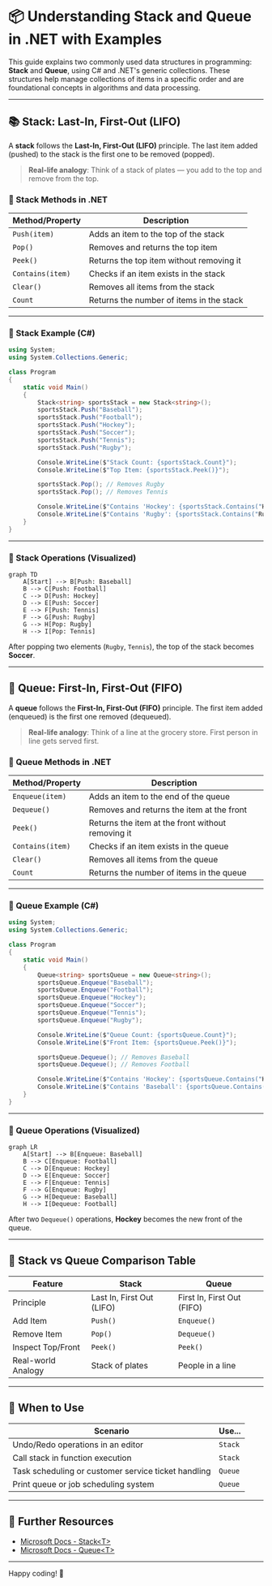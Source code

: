 # 📦 Understanding Stack and Queue in .NET with Examples

This guide explains two commonly used data structures in programming: **Stack** and **Queue**, using C# and .NET's generic collections. These structures help manage collections of items in a specific order and are foundational concepts in algorithms and data processing.

---

## 📚 Stack: Last-In, First-Out (LIFO)

A **stack** follows the **Last-In, First-Out (LIFO)** principle. The last item added (pushed) to the stack is the first one to be removed (popped).

> **Real-life analogy**: Think of a stack of plates — you add to the top and remove from the top.

### 🧰 Stack Methods in .NET

| Method/Property   | Description                                        |
|-------------------|----------------------------------------------------|
| `Push(item)`      | Adds an item to the top of the stack               |
| `Pop()`           | Removes and returns the top item                   |
| `Peek()`          | Returns the top item without removing it           |
| `Contains(item)`  | Checks if an item exists in the stack              |
| `Clear()`         | Removes all items from the stack                   |
| `Count`           | Returns the number of items in the stack           |

---

### 🔎 Stack Example (C#)

```csharp
using System;
using System.Collections.Generic;

class Program
{
    static void Main()
    {
        Stack<string> sportsStack = new Stack<string>();
        sportsStack.Push("Baseball");
        sportsStack.Push("Football");
        sportsStack.Push("Hockey");
        sportsStack.Push("Soccer");
        sportsStack.Push("Tennis");
        sportsStack.Push("Rugby");

        Console.WriteLine($"Stack Count: {sportsStack.Count}");           // 6
        Console.WriteLine($"Top Item: {sportsStack.Peek()}");            // Rugby

        sportsStack.Pop(); // Removes Rugby
        sportsStack.Pop(); // Removes Tennis

        Console.WriteLine($"Contains 'Hockey': {sportsStack.Contains("Hockey")}"); // True
        Console.WriteLine($"Contains 'Rugby': {sportsStack.Contains("Rugby")}");   // False
    }
}
```

---

### 🔁 Stack Operations (Visualized)

```mermaid
graph TD
    A[Start] --> B[Push: Baseball]
    B --> C[Push: Football]
    C --> D[Push: Hockey]
    D --> E[Push: Soccer]
    E --> F[Push: Tennis]
    F --> G[Push: Rugby]
    G --> H[Pop: Rugby]
    H --> I[Pop: Tennis]
```

After popping two elements (`Rugby`, `Tennis`), the top of the stack becomes **Soccer**.

---

## 🚌 Queue: First-In, First-Out (FIFO)

A **queue** follows the **First-In, First-Out (FIFO)** principle. The first item added (enqueued) is the first one removed (dequeued).

> **Real-life analogy**: Think of a line at the grocery store. First person in line gets served first.

### 🧰 Queue Methods in .NET

| Method/Property     | Description                                          |
|---------------------|------------------------------------------------------|
| `Enqueue(item)`     | Adds an item to the end of the queue                |
| `Dequeue()`         | Removes and returns the item at the front           |
| `Peek()`            | Returns the item at the front without removing it   |
| `Contains(item)`    | Checks if an item exists in the queue               |
| `Clear()`           | Removes all items from the queue                    |
| `Count`             | Returns the number of items in the queue            |

---

### 🔎 Queue Example (C#)

```csharp
using System;
using System.Collections.Generic;

class Program
{
    static void Main()
    {
        Queue<string> sportsQueue = new Queue<string>();
        sportsQueue.Enqueue("Baseball");
        sportsQueue.Enqueue("Football");
        sportsQueue.Enqueue("Hockey");
        sportsQueue.Enqueue("Soccer");
        sportsQueue.Enqueue("Tennis");
        sportsQueue.Enqueue("Rugby");

        Console.WriteLine($"Queue Count: {sportsQueue.Count}");         // 6
        Console.WriteLine($"Front Item: {sportsQueue.Peek()}");         // Baseball

        sportsQueue.Dequeue(); // Removes Baseball
        sportsQueue.Dequeue(); // Removes Football

        Console.WriteLine($"Contains 'Hockey': {sportsQueue.Contains("Hockey")}"); // True
        Console.WriteLine($"Contains 'Baseball': {sportsQueue.Contains("Baseball")}"); // False
    }
}
```

---

### 🔁 Queue Operations (Visualized)

```mermaid
graph LR
    A[Start] --> B[Enqueue: Baseball]
    B --> C[Enqueue: Football]
    C --> D[Enqueue: Hockey]
    D --> E[Enqueue: Soccer]
    E --> F[Enqueue: Tennis]
    F --> G[Enqueue: Rugby]
    G --> H[Dequeue: Baseball]
    H --> I[Dequeue: Football]
```

After two `Dequeue()` operations, **Hockey** becomes the new front of the queue.

---

## 🧪 Stack vs Queue Comparison Table

| Feature            | Stack                      | Queue                      |
|--------------------|----------------------------|----------------------------|
| Principle          | Last In, First Out (LIFO)  | First In, First Out (FIFO) |
| Add Item           | `Push()`                   | `Enqueue()`                |
| Remove Item        | `Pop()`                    | `Dequeue()`                |
| Inspect Top/Front  | `Peek()`                   | `Peek()`                   |
| Real-world Analogy | Stack of plates            | People in a line           |

---

## 🧠 When to Use

| Scenario                                             | Use...    |
|------------------------------------------------------|-----------|
| Undo/Redo operations in an editor                    | `Stack`   |
| Call stack in function execution                     | `Stack`   |
| Task scheduling or customer service ticket handling  | `Queue`   |
| Print queue or job scheduling system                 | `Queue`   |

---

## 🔗 Further Resources

- [Microsoft Docs - Stack\<T>](https://learn.microsoft.com/en-us/dotnet/api/system.collections.generic.stack-1)
- [Microsoft Docs - Queue\<T>](https://learn.microsoft.com/en-us/dotnet/api/system.collections.generic.queue-1)


---

Happy coding! 🚀
